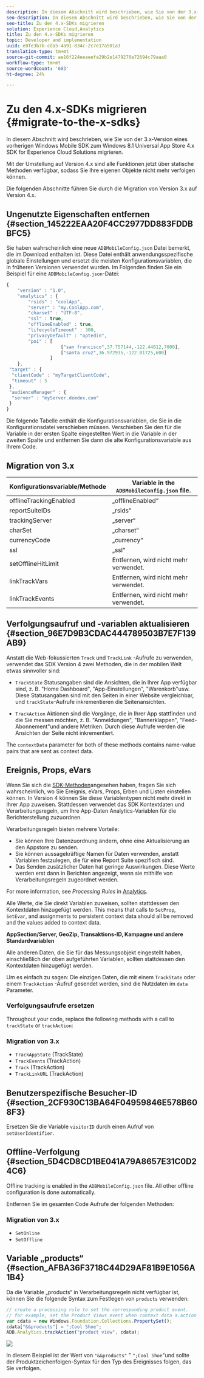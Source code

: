 ```yaml
---
description: In diesem Abschnitt wird beschrieben, wie Sie von der 3.x-Version eines vorherigen Windows Mobile SDK zum Windows 8.1 Universal App Store 4.x SDK for Experience Cloud Solutions migrieren.
seo-description: In diesem Abschnitt wird beschrieben, wie Sie von der 3.x-Version eines vorherigen Windows Mobile SDK zum Windows 8.1 Universal App Store 4.x SDK for Experience Cloud Solutions migrieren.
seo-title: Zu den 4.x-SDKs migrieren
solution: Experience Cloud,Analytics
title: Zu den 4.x-SDKs migrieren
topic: Developer and implementation
uuid: e0fe3b7b-cda5-4a91-834c-2c7e17a501a3
translation-type: tm+mt
source-git-commit: ae16f224eeaeefa29b2e1479270a72694c79aaa0
workflow-type: tm+mt
source-wordcount: '683'
ht-degree: 24%

---
```



# Zu den 4.x-SDKs migrieren {#migrate-to-the-x-sdks}

In diesem Abschnitt wird beschrieben, wie Sie von der 3.x-Version eines vorherigen Windows Mobile SDK zum Windows 8.1 Universal App Store 4.x SDK for Experience Cloud Solutions migrieren.

Mit der Umstellung auf Version 4.x sind alle Funktionen jetzt über statische Methoden verfügbar, sodass Sie Ihre eigenen Objekte nicht mehr verfolgen können.

Die folgenden Abschnitte führen Sie durch die Migration von Version 3.x auf Version 4.x.

## Ungenutzte Eigenschaften entfernen {#section_145222EAA20F4CC2977DD883FDDBBFC5}

Sie haben wahrscheinlich eine neue `ADBMobileConfig.json` Datei bemerkt, die im Download enthalten ist. Diese Datei enthält anwendungsspezifische globale Einstellungen und ersetzt die meisten Konfigurationsvariablen, die in früheren Versionen verwendet wurden. Im Folgenden finden Sie ein Beispiel für eine `ADBMobileConfig.json`-Datei:

```js
{ 
    "version" : "1.0", 
    "analytics" : { 
        "rsids" : "coolApp", 
        "server" : "my.CoolApp.com", 
        "charset" : "UTF-8", 
        "ssl" : true, 
        "offlineEnabled" : true, 
        "lifecycleTimeout" : 300, 
        "privacyDefault" : "optedin", 
        "poi" : [ 
                    ["san francisco",37.757144,-122.44812,7000], 
                    ["santa cruz",36.972935,-122.01725,600] 
                ] 
    }, 
 "target" : { 
  "clientCode" : "myTargetClientCode", 
  "timeout" : 5 
 }, 
 "audienceManager" : { 
  "server" : "myServer.demdex.com" 
 } 
}
```

Die folgende Tabelle enthält die Konfigurationsvariablen, die Sie in die Konfigurationsdatei verschieben müssen. Verschieben Sie den für die Variable in der ersten Spalte eingestellten Wert in die Variable in der zweiten Spalte und entfernen Sie dann die alte Konfigurationsvariable aus Ihrem Code.

## Migration von 3.x

| Konfigurationsvariable/Methode | Variable in the `ADBMobileConfig.json` file. |
|--- |--- |
| offlineTrackingEnabled | „offlineEnabled“ |
| reportSuiteIDs | „rsids“ |
| trackingServer | „server“ |
| charSet | „charset“ |
| currencyCode | „currency“ |
| ssl | „ssl“ |
| setOfflineHitLimit | Entfernen, wird nicht mehr verwendet. |
| linkTrackVars | Entfernen, wird nicht mehr verwendet. |
| linkTrackEvents | Entfernen, wird nicht mehr verwendet. |

## Verfolgungsaufruf und -variablen aktualisieren {#section_96E7D9B3CDAC444789503B7E7F139AB9}

Anstatt die Web-fokussierten `Track` und `TrackLink` -Aufrufe zu verwenden, verwendet das SDK Version 4 zwei Methoden, die in der mobilen Welt etwas sinnvoller sind:

* `TrackState` Statusangaben sind die Ansichten, die in Ihrer App verfügbar sind, z. B. &quot;Home Dashboard&quot;, &quot;App-Einstellungen&quot;, &quot;Warenkorb&quot;usw. Diese Statusangaben sind mit den Seiten in einer Website vergleichbar, und `trackState`-Aufrufe inkrementieren die Seitenansichten.

* `TrackAction` Aktionen sind die Vorgänge, die in Ihrer App stattfinden und die Sie messen möchten, z. B. &quot;Anmeldungen&quot;, &quot;Bannerklappen&quot;, &quot;Feed-Abonnement&quot;und andere Metriken. Durch diese Aufrufe werden die Ansichten der Seite nicht inkrementiert.

The `contextData` parameter for both of these methods contains name-value pairs that are sent as context data.

## Ereignis, Props, eVars

Wenn Sie sich die [SDK-Methoden](/help/windows-appstore/c-configuration/methods.md)angesehen haben, fragen Sie sich wahrscheinlich, wo Sie Ereignis, eVars, Props, Erben und Listen einstellen können. In Version 4 können Sie diese Variablentypen nicht mehr direkt in Ihrer App zuweisen. Stattdessen verwendet das SDK Kontextdaten und Verarbeitungsregeln, um Ihre App-Daten Analytics-Variablen für die Berichterstellung zuzuordnen.

Verarbeitungsregeln bieten mehrere Vorteile:

* Sie können Ihre Datenzuordnung ändern, ohne eine Aktualisierung an den Appstore zu senden.
* Sie können aussagekräftige Namen für Daten verwenden, anstatt Variablen festzulegen, die für eine Report Suite spezifisch sind.
* Das Senden zusätzlicher Daten hat geringe Auswirkungen. Diese Werte werden erst dann in Berichten angezeigt, wenn sie mithilfe von Verarbeitungsregeln zugeordnet werden.

For more information, see *Processing Rules* in [Analytics](/help/windows-appstore/analytics/analytics.md).

Alle Werte, die Sie direkt Variablen zuweisen, sollten stattdessen den Kontextdaten hinzugefügt werden. This means that calls to `SetProp`, `SetEvar`, and assignments to persistent context data should all be removed and the values added to context data.

**AppSection/Server, GeoZip, Transaktions-ID, Kampagne und andere Standardvariablen**

Alle anderen Daten, die Sie für das Messungsobjekt eingestellt haben, einschließlich der oben aufgeführten Variablen, sollten stattdessen den Kontextdaten hinzugefügt werden.

Um es einfach zu sagen: Die einzigen Daten, die mit einem `TrackState` oder einem `TrackAction` -Aufruf gesendet werden, sind die Nutzdaten im `data` Parameter.

### Verfolgungsaufrufe ersetzen

Throughout your code, replace the following methods with a call to `trackState` or `trackAction`:

### Migration von 3.x

* `TrackAppState` (TrackState)
* `TrackEvents` (TrackAction)
* `Track` (TrackAction)
* `TrackLinkURL` (TrackAction)

## Benutzerspezifische Besucher-ID {#section_2CF930C13BA64F04959846E578B608F3}

Ersetzen Sie die Variable `visitorID` durch einen Aufruf von `setUserIdentifier`.

## Offline-Verfolgung {#section_5D4CD8CD1BE041A79A8657E31C0D24C6}

Offline tracking is enabled in the `ADBMobileConfig.json` file. All other offline configuration is done automatically.

Entfernen Sie im gesamten Code Aufrufe der folgenden Methoden:

### Migration von 3.x

* `SetOnline`
* `SetOffline`

## Variable „products“ {#section_AFBA36F3718C44D29AF81B9E1056A1B4}

Da die Variable „products“ in Verarbeitungsregeln nicht verfügbar ist, können Sie die folgende Syntax zum Festlegen von `products` verwenden:

```js
// create a processing rule to set the corresponding product event. 
// for example, set the Product Views event when context data a.action = "product view" 
var cdata = new Windows.Foundation.Collections.PropertySet(); 
cdata["&&products"] = ";Cool Shoe"; 
ADB.Analytics.trackAction("product view", cdata);
```

![](assets/prod-view.png)

In diesem Beispiel ist der Wert von `"&&products"` &quot; `";Cool Shoe`&quot;und sollte der Produktzeichenfolgen-Syntax für den Typ des Ereignisses folgen, das Sie verfolgen.